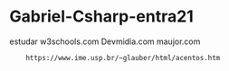 # Gabriel-Csharp-entra21

estudar w3schools.com
        Devmidia.com
        maujor.com

        https://www.ime.usp.br/~glauber/html/acentos.htm